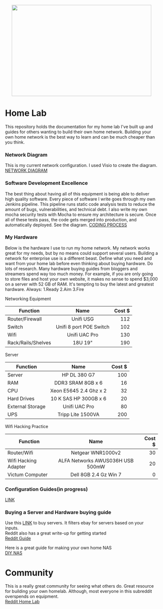 <p align="center">
  <img width="460" height="300" src="https://images-na.ssl-images-amazon.com/images/I/51SoJzZvfLL._SX258_BO1,204,203,200_.jpg">
</p>

# Home Lab
This repository holds the documentation for my home lab I've built up and guides for others wanting
to build their own home network. Building your own home network is the best way to learn and can be
much cheaper than you think.


### Network Diagram
This is my current network configuration.  I used Visio to create the diagram.
[NETWORK DIAGRAM](https://github.com/so87/Home-Lab/blob/master/simon%20network.pdf)

### Software Development Excellence
The best thing about having all of this equipment is being able to deliver high quality software.  Every piece of software I write goes through my own Jenkins pipeline.  This pipeline runs static code analysis tests to reduce the amount of bugs, vulnerabilities, and technical debt.  I also write my own mocha security tests with Mocha to ensure my architecture is secure.  Once all of these tests pass, the code gets merged into production, and automatically deployed.  See the diagram.
  [CODING PROCESS](https://github.com/so87/Home-Lab/blob/master/development-pipeline.pdf)

### My Hardware
Below is the hardware I use to run my home network.  My network works great for my needs, 
but by no means could support several users.  Building a network for enterprise use is a different beast.
Define what you need and want from your home lab before even thinking about buying hardware. Do lots of research. Many hardware buying guides from bloggers and streamers spend way too much money.  For example, if you are only going to store
files and host your own website, it makes no sense to spend $3,000 on a server with 52 GB of RAM. 
It's tempting to buy the latest and greatest hardware.  Always: 1.Ready  2.Aim  3.Fire

Networking Equipment

| Function             | Name                       | Cost $  |
| -------------        |:-------------:             | -----:  |
| Router/Firewall      | Unifi USG                  | 112     |
| Switch               | Unifi 8 port POE Switch    | 102     |
| Wifi                 | Unifi UAC Pro              | 130     |
| Rack/Rails/Shelves   | 18U 19"                    | 190     |

Server

| Function             | Name                       | Cost $  |
| -------------        |:-------------:             | -----:  |
| Server               | HP DL 380 G7               | 100     |
| RAM                  | DDR3 SRAM 8GB x 6          | 16      |
| CPU                  | Xeon E5645 2.4 Ghz x 2     | 32      |
| Hard Drives          | 10 K SAS HP 300GB x 6      | 20      |
| External Storage     | Unifi UAC Pro              | 80      |
| UPS                  | Tripp Lite 1500VA          | 200     |

Wifi Hacking Practice

| Function             | Name                       | Cost $  |
| -------------        |:-------------:             | -----:  |
| Router/Wifi          | Netgear WNR1000v2          | 30     |
| Wifi Hacking Adapter | ALFA Networks AWUS036H USB 500mW    | 20     |
| Victum Computer      | Dell 8GB 2.4 Gz Win 7      | 0     |


### Configuration Guides(in progress)
[LINK](https://github.com/so87/Home-Lab/blob/master/Configuration%20Guides.md)

### Buying a Server and Hardware buying guide
 Use this [LINK](https://www.labgopher.com/) to buy servers.  It filters ebay for servers based on your inputs. <br />
 Reddit also has a great write-up for getting started <br />
 [Reddit Guide](https://www.reddit.com/r/homelab/wiki/buyingguide)
 
 Here is a great guide for making your own home NAS <br />
 [DIY NAS](https://blog.briancmoses.com/2017/03/diy-nas-2017-edition.html) 

# Community
This is a really great community for seeing what others do.  Great resource for building your
own homelab.  Although, most everyone in this subreddit overspends on equipment. <br />
[Reddit Home Lab](https://www.reddit.com/r/homelab/)
